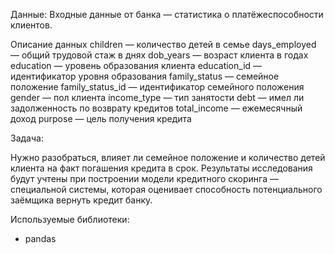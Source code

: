 Данные:
Входные данные от банка — статистика о платёжеспособности клиентов.

Описание данных
children — количество детей в семье
days_employed — общий трудовой стаж в днях
dob_years — возраст клиента в годах
education — уровень образования клиента
education_id — идентификатор уровня образования
family_status — семейное положение
family_status_id — идентификатор семейного положения
gender — пол клиента
income_type — тип занятости
debt — имел ли задолженность по возврату кредитов
total_income — ежемесячный доход
purpose — цель получения кредита

Задача:
    
Нужно разобраться, влияет ли семейное положение и количество детей клиента на факт погашения кредита в срок.
Результаты исследования будут учтены при построении модели кредитного скоринга — специальной системы, которая оценивает способность потенциального заёмщика вернуть кредит банку.

Используемые библиотеки:

- pandas

